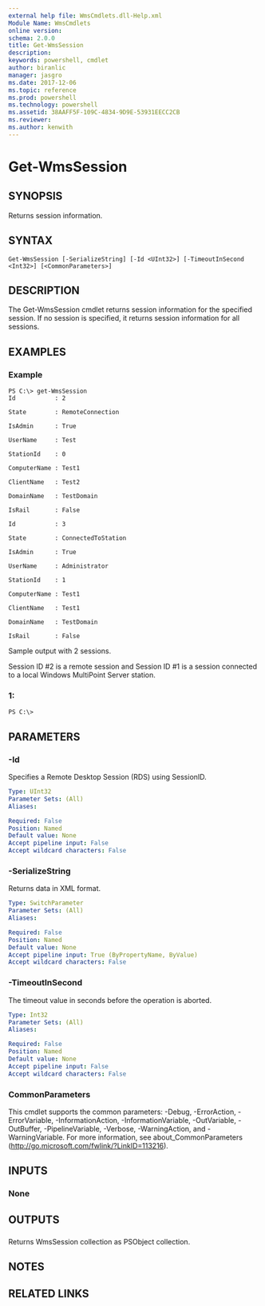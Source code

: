 ```yaml
---
external help file: WmsCmdlets.dll-Help.xml
Module Name: WmsCmdlets
online version: 
schema: 2.0.0
title: Get-WmsSession
description: 
keywords: powershell, cmdlet
author: biranlic
manager: jasgro
ms.date: 2017-12-06
ms.topic: reference
ms.prod: powershell
ms.technology: powershell
ms.assetid: 38AAFF5F-109C-4834-9D9E-53931EECC2CB
ms.reviewer:
ms.author: kenwith
---
```


# Get-WmsSession

## SYNOPSIS
Returns session information.

## SYNTAX

```
Get-WmsSession [-SerializeString] [-Id <UInt32>] [-TimeoutInSecond <Int32>] [<CommonParameters>]
```

## DESCRIPTION
The Get-WmsSession cmdlet returns session information for the specified session.
If no session is specified, it returns session information for all sessions.

## EXAMPLES

### Example
```
PS C:\> get-WmsSession
Id           : 2

State        : RemoteConnection

IsAdmin      : True

UserName     : Test

StationId    : 0

ComputerName : Test1

ClientName   : Test2

DomainName   : TestDomain

IsRail       : False

Id           : 3

State        : ConnectedToStation

IsAdmin      : True

UserName     : Administrator

StationId    : 1

ComputerName : Test1

ClientName   : Test1

DomainName   : TestDomain

IsRail       : False
```

Sample output with 2 sessions. 

 Session ID #2 is a remote session and Session ID #1 is a session connected to a local Windows MultiPoint Server station.

### 1:
```
PS C:\>
```

## PARAMETERS

### -Id
Specifies a Remote Desktop Session (RDS) using SessionID.

```yaml
Type: UInt32
Parameter Sets: (All)
Aliases: 

Required: False
Position: Named
Default value: None
Accept pipeline input: False
Accept wildcard characters: False
```

### -SerializeString
Returns data in XML format.

```yaml
Type: SwitchParameter
Parameter Sets: (All)
Aliases: 

Required: False
Position: Named
Default value: None
Accept pipeline input: True (ByPropertyName, ByValue)
Accept wildcard characters: False
```

### -TimeoutInSecond
The timeout value in seconds before the operation is aborted.

```yaml
Type: Int32
Parameter Sets: (All)
Aliases: 

Required: False
Position: Named
Default value: None
Accept pipeline input: False
Accept wildcard characters: False
```

### CommonParameters
This cmdlet supports the common parameters: -Debug, -ErrorAction, -ErrorVariable, -InformationAction, -InformationVariable, -OutVariable, -OutBuffer, -PipelineVariable, -Verbose, -WarningAction, and -WarningVariable. For more information, see about_CommonParameters (http://go.microsoft.com/fwlink/?LinkID=113216).

## INPUTS

### None

## OUTPUTS

###  
Returns WmsSession collection as PSObject collection.

## NOTES

## RELATED LINKS

